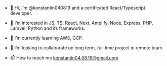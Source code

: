 - 👋 Hi, I’m @konstantin040819 and a certificated React/Typescript developer.

- 👀 I’m interested in JS, TS, React, Next, Amplify, Node, Express, PHP, Laravel, Python and its frameworks.
- 🌱 I’m currently learning AWS, GCP.
- 💞️ I’m looking to collaborate on long term, full time project in remote team
- 📫 How to reach me konstantin04.08.19@gmail.com


<!---
konstantin040819/konstantin040819 is a ✨ special ✨ repository because its `README.md` (this file) appears on your GitHub profile.
You can click the Preview link to take a look at your changes.
--->
